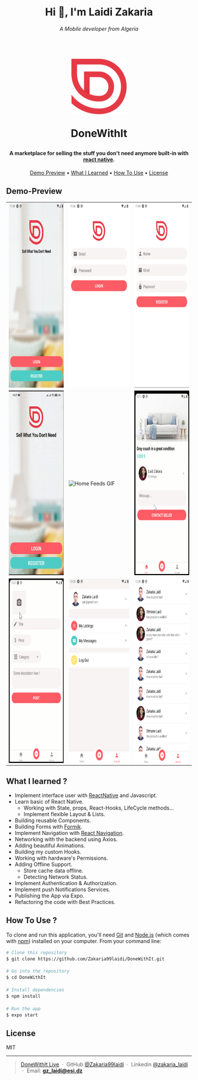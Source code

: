 <h1 align="center">
  Hi 👋, I'm Laidi Zakaria
  <h6 align="center">A Mobile developer from Algeria</h6>
</h1>

<h1 align="center">
  <br>
  <a href="https://expo.dev/@zakaria_laidi/DoneWithIt"><img src="./app/assets/logo-red.png" alt="DoneWithIt" width="150"></a>
  <br>

**DoneWithIt**
<br>

</h1>

<h4 align="center">A marketplace for selling the stuff you don't need anymore built-in with <a href="https://reactnative.dev/" target="_blank">react native</a>.</h4>

<p align="center">
  <a href="#demo-preview">Demo Preview</a> •
  <a href="#what-i-learned">What I Learned</a> •
  <a href="#how-to-use">How To Use</a> •
  <a href="#license">License</a>
</p>

## Demo-Preview

<center>
  <table>
    <tr>
      <td><img src="./Demo/1. Welcome Screen.png" alt="Welcome Screen" height="500"></td>
      <td><img src="./Demo/2. Login Screen.png" alt="Login Screen" height="500"></td>
      <td><img src="./Demo/3. Register Screen.png" alt="Register Screen" height="500"></td>
    </tr>
    <tr>
      <td><img src="./Demo/Gif/Login.gif" alt="Login GIF" height="500"></td>
      <td><img src="./Demo/Gif/Home Feeds.gif" alt="Home Feeds GIF" height="500"></td>
      <td><img src="./Demo/Gif/Send message with Notifications.gif" alt="Sending message GIF" height="500"></td>
    </tr>
    <tr>
      <td><img src="./Demo/Gif/Add new product.gif" alt="Add new product GIF" height="500"></td>
      <td><img src="./Demo/7. Account Screen.png" alt="Account Screen" height="500"></td>
      <td><img src="./Demo/8. Messages Screen.png" alt="Messages Screen" height="500"></td>
    </tr>
  </table>
</center>

## What I learned ?

- Implement interface user with [ReactNative](https://reactnative.dev/) and Javascript.
- Learn basic of React Native.
  - Working with State, props, React-Hooks, LifeCycle methods...
  - Implement flexible Layout & Lists.
- Building reusable Components.
- Building Forms with [Formik](https://formik.org/).
- Implement Navigation with [React Navigation](https://reactnavigation.org/).
- Networking with the backend using Axios.
- Adding beautiful Animations.
- Building my custom Hooks.
- Working with hardware's Permissions.
- Adding Offline Support.
  - Store cache data offline.
  - Detecting Network Status.
- Implement Authentication & Authorization.
- Implement push Notifications Services.
- Publishing the App via Expo.
- Refactoring the code with Best Practices.

## How To Use ?

To clone and run this application, you'll need [Git](https://git-scm.com) and [Node.js](https://nodejs.org/en/download/) (which comes with [npm](http://npmjs.com)) installed on your computer. From your command line:

```bash
# Clone this repository
$ git clone https://github.com/Zakaria99laidi/DoneWithIt.git

# Go into the repository
$ cd DoneWithIt

# Install dependencies
$ npm install

# Run the app
$ expo start
```

## License

MIT

---

> [DoneWithIt Live](https://expo.dev/@zakaria_laidi/DoneWithIt) &nbsp;&middot;&nbsp;
> GitHub [@Zakaria99laidi](https://github.com/Zakaria99laidi) &nbsp;&middot;&nbsp;
> Linkedin [@zakaria_laidi](https://www.linkedin.com/in/zakaria-laidi-5a5525195/) &nbsp;&middot;&nbsp;
> Email: **gz_laidi@esi.dz**
